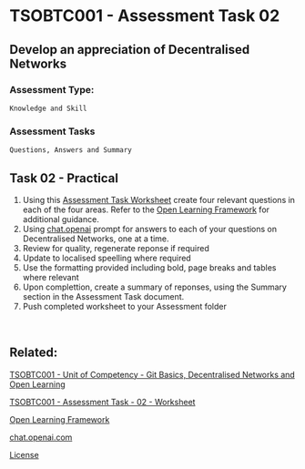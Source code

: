 # TSOBTC001 - Assessment Task 02
## Develop an appreciation of Decentralised Networks

### Assessment Type: 
    Knowledge and Skill
### Assessment Tasks
    Questions, Answers and Summary

## Task 02 - Practical


1. Using this [Assessment Task Worksheet](/Assessment-Tasks/TSOBTC001-Assessment-Tasks-02.md) create four relevant questions in each of the four areas. Refer to the [Open Learning Framework](/Resources/Open-Learning-Framework.md) for additional guidance. 
1. Using [chat.openai](https://chat.openai.com/) prompt for answers to each of your questions on Decentralised Networks, one at a time.
1. Review for quality, regenerate reponse if required 
1. Update to localised speelling where required 
1. Use the formatting provided including bold, page breaks and tables where relevant
1. Upon complettion, create a summary of reponses, using the Summary section in the Assessment Task document.
1. Push completed worksheet to your Assessment folder

<br>

## Related:

[TSOBTC001 - Unit of Competency - Git Basics, Decentralised Networks and Open Learning](/Units-of-Competency/TSOBTC001-Git-Basics-Open-Learning.md)

[TSOBTC001 - Assessment Task - 02 - Worksheet](/Assessment-Tasks/TSOBTC001-Assessment-Tasks-02.md)

[Open Learning Framework](/Resources/Open-Learning-Framework.md)

[chat.openai.com](https://chat.openai.com/)


[License](/LICENSE)